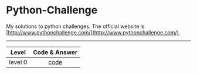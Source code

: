 # Python-Challenge

My solutions to python challenges. The official website is [http://www.pythonchallenge.com/](http://www.pythonchallenge.com/).

---

| Level | Code & Answer |
| :---: | :---: |
| level 0 | [code]() | 
